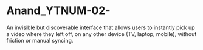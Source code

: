 # Anand_YTNUM-02-
An invisible but discoverable interface that allows users to instantly pick up a video where they left off, on any other device (TV, laptop, mobile), without friction or manual syncing.
